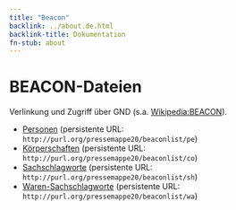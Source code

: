 ```yaml
---
title: "Beacon"
backlink: ../about.de.html
backlink-title: Dokumentation
fn-stub: about
---
```


# BEACON-Dateien

Verlinkung und Zugriff über GND (s.a. [Wikipedia:BEACON](https://de.wikipedia.org/wiki/Wikipedia:BEACON)).

- [Personen](BEACON-Personen.txt) (persistente URL: `http://purl.org/pressemappe20/beaconlist/pe`)
- [Körperschaften](BEACON-Institutionen.txt) (persistente URL: `http://purl.org/pressemappe20/beaconlist/co`)
- [Sachschlagworte](BEACON-Schlagworte.txt) (persistente URL: `http://purl.org/pressemappe20/beaconlist/sh`)
- [Waren-Sachschlagworte](BEACON-SchlagworteW.txt) (persistente URL: `http://purl.org/pressemappe20/beaconlist/wa`)
